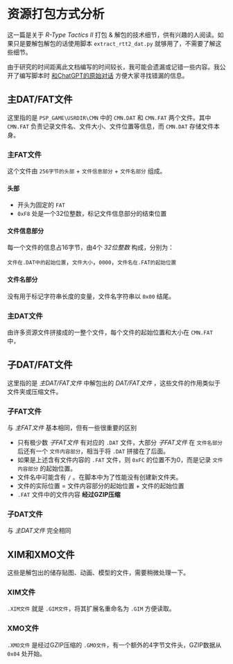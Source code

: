 # 资源打包方式分析

这一篇是关于 *R-Type Tactics II* 打包 & 解包的技术细节，供有兴趣的人阅读。如果只是要解包解包的话使用脚本 `extract_rtt2_dat.py` 就够用了，不需要了解这些细节。

由于研究的时间距离此文档编写的时间较长，我可能会遗漏或记错一些内容。我公开了编写脚本时 [和ChatGPT的原始对话](https://chatgpt.com/share/680303d4-fa94-800e-b3fb-d1c977266b5e) 方便大家寻找错漏的信息。

## 主DAT/FAT文件

这里指的是 `PSP_GAME\USRDIR\CMN` 中的 `CMN.DAT` 和 `CMN.FAT` 两个文件。其中 `CMN.FAT` 负责记录文件名、文件大小、文件位置等信息，而 `CMN.DAT` 存储文件本身。

### 主FAT文件

这个文件由 `256字节的头部` + `文件信息部分` + `文件名部分` 组成。

#### 头部

- 开头为固定的 `FAT `
- `0xF8` 处是一个32位整数，标记文件信息部分的结束位置

#### 文件信息部分

每一个文件的信息占16字节，由4个 *32位整数* 构成，分别为：

`文件在.DAT中的起始位置`，`文件大小`，`0000`，`文件名在.FAT的起始位置`

#### 文件名部分

没有用于标记字符串长度的变量，文件名字符串以 `0x00` 结尾。

### 主DAT文件

由许多资源文件拼接成的一整个文件，每个文件的起始位置和大小在 `CMN.FAT` 中，

## 子DAT/FAT文件

这里指的是 *主DAT/FAT文件* 中解包出的 *DAT/FAT文件* ，这些文件的作用类似于文件夹或压缩文件。

### 子FAT文件

与 *主FAT文件* 基本相同，但有一些很重要的区别

- 只有极少数 *子FAT文件* 有对应的 `.DAT` 文件，大部分 *子FAT文件* 在 `文件名部分` 后还有一个 `文件内容部分`，相当于将 `.DAT` 拼接在了后面。
- 如果是上述含有文件内容的 `.FAT` 文件，则 `0xFC` 的位置不为0，而是记录 `文件内容部分` 的起始位置。
- 文件名中可能含有 `/` 。在脚本中为了性能没有创建新文件夹。
- 文件的实际位置 = 文件内容部分的起始位置 + 文件的起始位置
- `.FAT` 文件中的文件内容 **经过GZIP压缩**

### 子DAT文件

与 *主DAT文件* 完全相同

## XIM和XMO文件

这些是解包出的储存贴图、动画、模型的文件，需要稍微处理一下。

### XIM文件

`.XIM文件` 就是 `.GIM文件`，将其扩展名重命名为 `.GIM` 方便读取。

### XMO文件

`.XMO文件` 是经过GZIP压缩的 `.GMO文件`，有一个额外的4字节文件头，GZIP数据从 `0x04` 处开始。